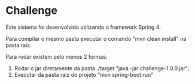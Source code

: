 # Challenge

Este sistema foi desenvolvido utilizando o framework Spring 4.

Para compilar o mesmo pasta executar o comando "mvn clean install" na pasta raíz.

Para rodar existem pelo menos 2 formas:

  1) Rodar o jar diretamente da pasta ./target "java -jar challenge-1.0.0.jar";
  2) Executar da pasta raíz do projeto "mvn spring-boot:run"
